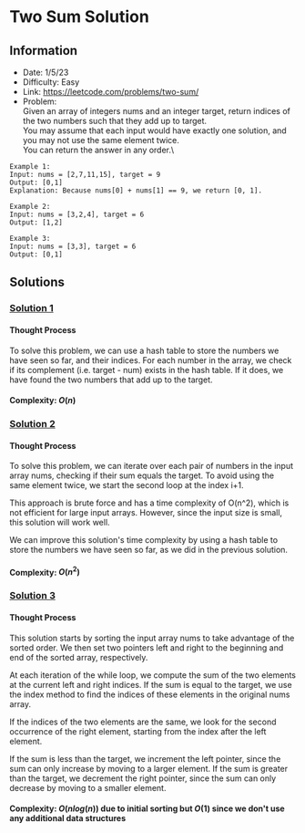# Two Sum Solution 
## Information 
* Date: 1/5/23 
* Difficulty: Easy
* Link: https://leetcode.com/problems/two-sum/
* Problem: \
Given an array of integers nums and an integer target, return indices of the two numbers such that they add up to target. \
You may assume that each input would have exactly one solution, and you may not use the same element twice. \
You can return the answer in any order.\
```
Example 1:
Input: nums = [2,7,11,15], target = 9
Output: [0,1]
Explanation: Because nums[0] + nums[1] == 9, we return [0, 1].
```
```
Example 2:
Input: nums = [3,2,4], target = 6
Output: [1,2]
```
```
Example 3:
Input: nums = [3,3], target = 6
Output: [0,1]
```
## Solutions
### [Solution 1](https://github.com/yuufong/LeetCode/blob/main/Two%20Sum/two_sum_hash.py)
#### Thought Process
To solve this problem, we can use a hash table to store the numbers we have seen so far, and their indices. For each number in the array, we check if its complement (i.e. target - num) exists in the hash table. If it does, we have found the two numbers that add up to the target.
#### Complexity: $O(n)$

### [Solution 2](https://github.com/yuufong/LeetCode/blob/main/Two%20Sum/two_sum_nested_for.py)
#### Thought Process
To solve this problem, we can iterate over each pair of numbers in the input array nums, checking if their sum equals the target. To avoid using the same element twice, we start the second loop at the index i+1.

This approach is brute force and has a time complexity of O(n^2), which is not efficient for large input arrays. However, since the input size is small, this solution will work well.

We can improve this solution's time complexity by using a hash table to store the numbers we have seen so far, as we did in the previous solution.
#### Complexity: $O(n^2)$
### [Solution 3](https://github.com/yuufong/LeetCode/blob/main/Two%20Sum/two_sum_sliding_window.py)
#### Thought Process
This solution starts by sorting the input array nums to take advantage of the sorted order. We then set two pointers left and right to the beginning and end of the sorted array, respectively.

At each iteration of the while loop, we compute the sum of the two elements at the current left and right indices. If the sum is equal to the target, we use the index method to find the indices of these elements in the original nums array.

If the indices of the two elements are the same, we look for the second occurrence of the right element, starting from the index after the left element.

If the sum is less than the target, we increment the left pointer, since the sum can only increase by moving to a larger element. If the sum is greater than the target, we decrement the right pointer, since the sum can only decrease by moving to a smaller element.
#### Complexity: $O(nlog(n))$ due to initial sorting but $O(1)$ since we don't use any additional data structures
